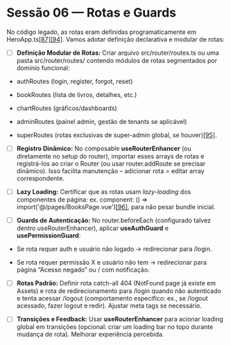 # Sessão 06 — Rotas e Guards

No código legado, as rotas eram definidas programaticamente em HeroApp.ts[\[87\]](https://github.com/tiagohaasouza/hero/blob/b24a5efe76e936f4a29c6e8edd153c8e15efb676/app/ROADMAP.md#L103-L111)[\[94\]](https://github.com/tiagohaasouza/hero/blob/b24a5efe76e936f4a29c6e8edd153c8e15efb676/app/ROADMAP.md#L135-L139). Vamos adotar definição declarativa e modular de rotas:

* [ ] **Definição Modular de Rotas:** Criar arquivo src/router/routes.ts ou uma pasta src/router/routes/ contendo módulos de rotas segmentados por domínio funcional:

* authRoutes (login, register, forgot, reset)

* bookRoutes (lista de livros, detalhes, etc.)

* chartRoutes (gráficos/dashboards)

* adminRoutes (painel admin, gestão de tenants se aplicável)

* superRoutes (rotas exclusivas de super-admin global, se houver)[\[95\]](https://github.com/tiagohaasouza/hero/blob/b24a5efe76e936f4a29c6e8edd153c8e15efb676/app/ROADMAP.md#L133-L141).

* [ ] **Registro Dinâmico:** No composable **useRouterEnhancer** (ou diretamente no setup do router), importar esses arrays de rotas e registrá-los ao criar o Router (ou usar router.addRoute se precisar dinâmico). Isso facilita manutenção – adicionar rota \= editar array correspondente.

* [ ] **Lazy Loading:** Certificar que as rotas usam *lazy-loading* dos componentes de página: ex. component: () \=\> import('@/pages/BooksPage.vue')[\[96\]](https://github.com/tiagohaasouza/hero/blob/b24a5efe76e936f4a29c6e8edd153c8e15efb676/app/ROADMAP.md#L135-L143), para não pesar bundle inicial.

* [ ] **Guards de Autenticação:** No router.beforeEach (configurado talvez dentro useRouterEnhancer), aplicar **useAuthGuard** e **usePermissionGuard**:

* Se rota requer auth e usuário não logado -\> redirecionar para /login.

* Se rota requer permissão X e usuário não tem -\> redirecionar para página “Acesso negado” ou / com notificação.

* [ ] **Rotas Padrão:** Definir rota catch-all 404 (NotFound page já existe em Assets) e rota de redirecionamento para /login quando não autenticado e tenta acessar /logout (comportamento específico: ex., se /logout acessado, fazer logout e redir). Ajustar meta tags se necessário.

* [ ] **Transições e Feedback:** Usar **useRouterEnhancer** para acionar loading global em transições (opcional: criar um loading bar no topo durante mudança de rota). Melhorar experiência percebida.
